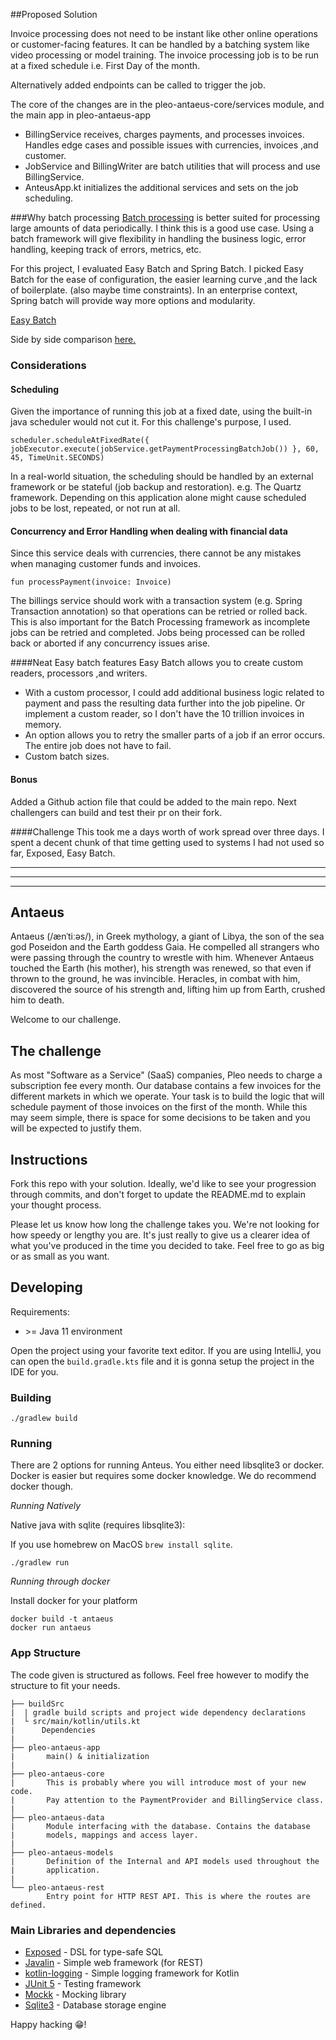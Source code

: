 ##Proposed Solution

Invoice processing does not need to be instant like other online operations or customer-facing features. It can be
handled by a batching system like video processing or model training. The invoice processing job is to be run at a fixed schedule
i.e. First Day of the month.

Alternatively added endpoints can be called to trigger the job.

The core of the changes are in the pleo-antaeus-core/services module, and the main app in pleo-antaeus-app 
   - BillingService receives, charges payments, and processes invoices. Handles edge cases and possible issues with currencies, invoices ,and customer.
   - JobService and BillingWriter are batch utilities that will process and use BillingService.
   - AnteusApp.kt initializes the additional services and sets on the job scheduling.
   
###Why batch processing
[Batch processing](https://javaee.github.io/tutorial/batch-processing001.html) is better suited for processing large amounts of data periodically. 
I think this is a good use case. Using a batch framework will give flexibility in handling the business logic, error handling,
keeping track of errors, metrics, etc.

For this project, I evaluated Easy Batch and Spring Batch. I picked Easy Batch for the ease of configuration, the easier learning curve
,and the lack of boilerplate. (also maybe time constraints).
In an enterprise context, Spring batch will provide way more options and modularity.

[Easy Batch](https://github.com/j-easy/easy-batch/tree/master/easy-batch-tutorials)

Side by side comparison [here.](https://github.com/benas/easy-batch-vs-spring-batch/issues/1)

### Considerations
#### Scheduling
Given the importance of running this job at a fixed date, using the built-in java scheduler would not cut it. For this challenge's purpose, I used.
```
scheduler.scheduleAtFixedRate({ jobExecutor.execute(jobService.getPaymentProcessingBatchJob()) }, 60, 45, TimeUnit.SECONDS)
```
In a real-world situation, the scheduling should be handled by an external framework or be stateful (job backup and restoration).
 e.g. The Quartz framework. Depending on this  application alone might cause scheduled jobs to be lost, repeated, or not run at all.
#### Concurrency and Error Handling when dealing with financial data
Since this service deals with currencies, there cannot be any mistakes when managing customer funds and invoices.
```
fun processPayment(invoice: Invoice)
```
The billings service should work with a transaction system (e.g. Spring Transaction annotation) so that operations can be retried or rolled back.
This is also important for the Batch Processing framework as incomplete jobs can be retried and completed. Jobs being processed can be rolled back or aborted if any concurrency issues arise.

####Neat Easy batch features
Easy Batch allows you to create custom readers, processors ,and writers. 
- With a custom processor, I could add additional business
logic related to payment and pass the resulting data further into the job pipeline. Or implement a custom reader,
so I don't have the 10 trillion invoices in memory.
- An option allows you to retry the smaller parts of a job if an error occurs. The entire job does not have to fail.
- Custom batch sizes.

#### Bonus
Added a Github action file that could be added to the main repo. Next challengers can build and test their pr on their fork.

####Challenge
This took me a days worth of work spread over three days.
I spent a decent chunk of that time getting used to systems I had not used so far, Exposed, Easy Batch.
_____________________________________________________________________________________________________
_____________________________________________________________________________________________________
_____________________________________________________________________________________________________
## Antaeus

Antaeus (/ænˈtiːəs/), in Greek mythology, a giant of Libya, the son of the sea god Poseidon and the Earth goddess Gaia. He compelled all strangers who were passing through the country to wrestle with him. Whenever Antaeus touched the Earth (his mother), his strength was renewed, so that even if thrown to the ground, he was invincible. Heracles, in combat with him, discovered the source of his strength and, lifting him up from Earth, crushed him to death.

Welcome to our challenge.

## The challenge

As most "Software as a Service" (SaaS) companies, Pleo needs to charge a subscription fee every month. Our database contains a few invoices for the different markets in which we operate. Your task is to build the logic that will schedule payment of those invoices on the first of the month. While this may seem simple, there is space for some decisions to be taken and you will be expected to justify them.

## Instructions

Fork this repo with your solution. Ideally, we'd like to see your progression through commits, and don't forget to update the README.md to explain your thought process.

Please let us know how long the challenge takes you. We're not looking for how speedy or lengthy you are. It's just really to give us a clearer idea of what you've produced in the time you decided to take. Feel free to go as big or as small as you want.

## Developing

Requirements:
- \>= Java 11 environment

Open the project using your favorite text editor. If you are using IntelliJ, you can open the `build.gradle.kts` file and it is gonna setup the project in the IDE for you.

### Building

```
./gradlew build
```

### Running

There are 2 options for running Anteus. You either need libsqlite3 or docker. Docker is easier but requires some docker knowledge. We do recommend docker though.

*Running Natively*

Native java with sqlite (requires libsqlite3):

If you use homebrew on MacOS `brew install sqlite`.

```
./gradlew run
```

*Running through docker*

Install docker for your platform

```
docker build -t antaeus
docker run antaeus
```

### App Structure
The code given is structured as follows. Feel free however to modify the structure to fit your needs.
```
├── buildSrc
|  | gradle build scripts and project wide dependency declarations
|  └ src/main/kotlin/utils.kt 
|      Dependencies
|
├── pleo-antaeus-app
|       main() & initialization
|
├── pleo-antaeus-core
|       This is probably where you will introduce most of your new code.
|       Pay attention to the PaymentProvider and BillingService class.
|
├── pleo-antaeus-data
|       Module interfacing with the database. Contains the database 
|       models, mappings and access layer.
|
├── pleo-antaeus-models
|       Definition of the Internal and API models used throughout the
|       application.
|
└── pleo-antaeus-rest
        Entry point for HTTP REST API. This is where the routes are defined.
```

### Main Libraries and dependencies
* [Exposed](https://github.com/JetBrains/Exposed) - DSL for type-safe SQL
* [Javalin](https://javalin.io/) - Simple web framework (for REST)
* [kotlin-logging](https://github.com/MicroUtils/kotlin-logging) - Simple logging framework for Kotlin
* [JUnit 5](https://junit.org/junit5/) - Testing framework
* [Mockk](https://mockk.io/) - Mocking library
* [Sqlite3](https://sqlite.org/index.html) - Database storage engine

Happy hacking 😁!
